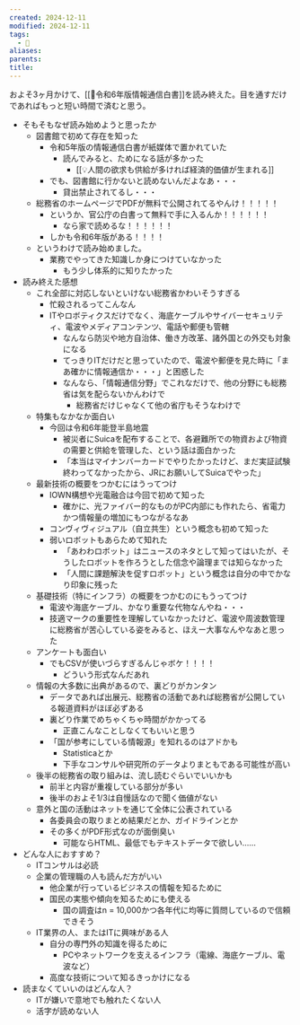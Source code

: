 ```yaml
---
created: 2024-12-11
modified: 2024-12-11
tags:
  - 💭
aliases: 
parents: 
title: 
---
```

およそ3ヶ月かけて、[[📑令和6年版情報通信白書]]を読み終えた。目を通すだけであればもっと短い時間で済むと思う。

- そもそもなぜ読み始めようと思ったか
	- 図書館で初めて存在を知った
		- 令和5年版の情報通信白書が紙媒体で置かれていた
			- 読んでみると、ためになる話が多かった
				- [[💡人間の欲求も供給が多ければ経済的価値が生まれる]]
		- でも、図書館に行かないと読めないんだよなあ・・・
			- 貸出禁止されてるし・・・
	- 総務省のホームページでPDFが無料で公開されてるやんけ！！！！！
		- というか、官公庁の白書って無料で手に入るんか！！！！！！
			- なら家で読めるな！！！！！！
		- しかも令和6年版がある！！！！
	- というわけで読み始めました。
		- 業務でやってきた知識しか身につけていなかった
			- もう少し体系的に知りたかった
- 読み終えた感想
	- これ全部に対応しないといけない総務省かわいそうすぎる
		- 忙殺されるってこんなん
		- ITやロボティクスだけでなく、海底ケーブルやサイバーセキュリティ、電波やメディアコンテンツ、電話や郵便も管轄
			- なんなら防災や地方自治体、働き方改革、諸外国との外交も対象になる
			- てっきりITだけだと思っていたので、電波や郵便を見た時に「まあ確かに情報通信か・・・」と困惑した
			- なんなら、「情報通信分野」でこれなだけで、他の分野にも総務省は気を配らないかんわけで
				- 総務省だけじゃなくて他の省庁もそうなわけで
	- 特集もなかなか面白い
		- 今回は令和6年能登半島地震
			- 被災者にSuicaを配布することで、各避難所での物資および物資の需要と供給を管理した、という話は面白かった
			- 「本当はマイナンバーカードでやりたかったけど、まだ実証試験終わってなかったから、JRにお願いしてSuicaでやった」
	- 最新技術の概要をつかむにはうってつけ
		- IOWN構想や光電融合は今回で初めて知った
			- 確かに、光ファイバー的なものがPC内部にも作れたら、省電力かつ情報量の増加にもつながるなあ
		- コンヴィヴィジュアル（自立共生）という概念も初めて知った
		- 弱いロボットもあらためて知れた
			- 「あわわロボット」はニュースのネタとして知ってはいたが、そうしたロボットを作ろうとした信念や論理までは知らなかった
			- 「人間に課題解決を促すロボット」という概念は自分の中でかなり印象に残った
	- 基礎技術（特にインフラ）の概要をつかむのにもうってつけ
		- 電波や海底ケーブル、かなり重要な代物なんやね・・・
		- 技適マークの重要性を理解していなかったけど、電波や周波数管理に総務省が苦心している姿をみると、ほえー大事なんやなあと思った
	- アンケートも面白い
		- でもCSVが使いづらすぎるんじゃボケ！！！！
			- どういう形式なんだあれ
	- 情報の大多数に出典があるので、裏どりがカンタン
		- データであれば出展元、総務省の活動であれば総務省が公開している報道資料がほぼ必ずある
		- 裏どり作業でめちゃくちゃ時間がかかってる
			- 正直こんなことしなくてもいいと思う
		- 「国が参考にしている情報源」を知れるのはアドかも
			- Statisticaとか
			- 下手なコンサルや研究所のデータよりまともである可能性が高い
	- 後半の総務省の取り組みは、流し読むぐらいでいいかも
		- 前半と内容が重複している部分が多い
		- 後半のおよそ1/3は自慢話なので聞く価値がない
	- 意外と国の活動はネットを通じて全体に公表されている
		- 各委員会の取りまとめ結果だとか、ガイドラインとか
		- その多くがPDF形式なのが面倒臭い
			- 可能ならHTML、最低でもテキストデータで欲しい……
- どんな人におすすめ？
	- ITコンサルは必読
	- 企業の管理職の人も読んだ方がいい
		- 他企業が行っているビジネスの情報を知るために
		- 国民の実態や傾向を知るためにも使える
			- 国の調査はn = 10,000かつ各年代に均等に質問しているので信頼できそう
	- IT業界の人、またはITに興味がある人
		- 自分の専門外の知識を得るために
			- PCやネットワークを支えるインフラ（電線、海底ケーブル、電波など）
		- 高度な技術について知るきっかけになる
- 読まなくていいのはどんな人？
	- ITが嫌いで意地でも触れたくない人
	- 活字が読めない人